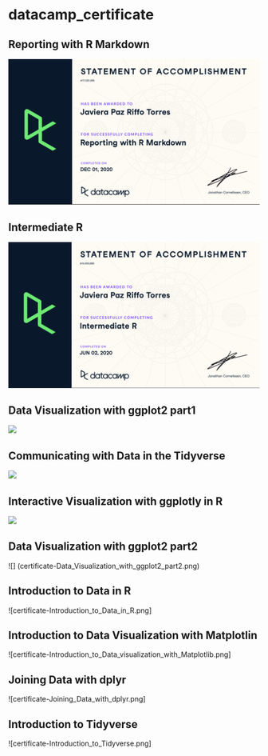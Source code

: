 # datacamp_certificate

## Reporting with R Markdown

![](certificate-reporting_with_R_Markdown.png)

## Intermediate R

![](certificate-Intermediate_R.png)

## Data Visualization with ggplot2 part1

![](certificate-Data_Visualization_with_ggplot2_part1)

## Communicating with Data in the Tidyverse

![](certificate-Communicating_with_Data_in_the_Tidyverse)

## Interactive Visualization with ggplotly in R

![](certificate-Interactive_Data_Visualization_with_plotly_in_R)

## Data Visualization with ggplot2 part2

![] (certificate-Data_Visualization_with_ggplot2_part2.png)

## Introduction to Data in R

![certificate-Introduction_to_Data_in_R.png]

## Introduction to Data Visualization with Matplotlin

![certificate-Introduction_to_Data_visualization_with_Matplotlib.png]

## Joining Data with dplyr

![certificate-Joining_Data_with_dplyr.png]

## Introduction to Tidyverse

![certificate-Introduction_to_Tidyverse.png]



